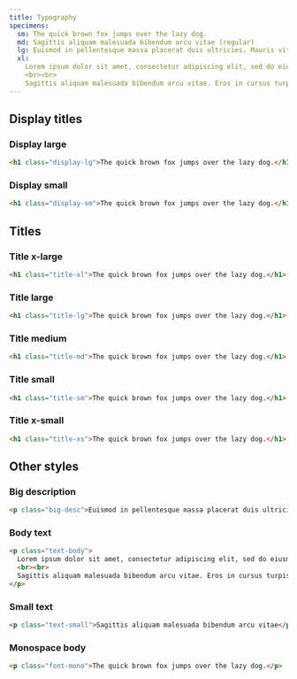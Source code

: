 ```yaml
---
title: Typography
specimens:
  sm: The quick brown fox jumps over the lazy dog.
  md: Sagittis aliquam malesuada bibendum arcu vitae (regular)
  lg: Euismod in pellentesque massa placerat duis ultricies. Mauris vitae ultricies leo integer malesuada nunc vel. Sed odio morbi quis commodo odio.
  xl: 
    Lorem ipsum dolor sit amet, consectetur adipiscing elit, sed do eiusmod tempor incididunt ut labore et dolore magna aliqua. Euismod in pellentesque massa placerat duis ultricies. Mauris vitae ultricies leo integer malesuada nunc vel. Sed odio morbi quis commodo odio. 
    <br><br>
    Sagittis aliquam malesuada bibendum arcu vitae. Eros in cursus turpis massa tincidunt dui ut. Urna nunc id cursus metus aliquam eleifend mi. Ac turpis egestas sed tempus. Diam quis enim lobortis scelerisque fermentum. Rutrum quisque non tellus orci ac auctor augue mauris.
---
```


## Display titles

### Display large
```html
<h1 class="display-lg">The quick brown fox jumps over the lazy dog.</h1>
```

### Display small
```html
<h1 class="display-sm">The quick brown fox jumps over the lazy dog.</h1>
```

## Titles

### Title x-large
```html
<h1 class="title-xl">The quick brown fox jumps over the lazy dog.</h1>
```

### Title large
```html
<h1 class="title-lg">The quick brown fox jumps over the lazy dog.</h1>
```

### Title medium
```html
<h1 class="title-md">The quick brown fox jumps over the lazy dog.</h1>
```

### Title small
```html
<h1 class="title-sm">The quick brown fox jumps over the lazy dog.</h1>
```

### Title x-small
```html
<h1 class="title-xs">The quick brown fox jumps over the lazy dog.</h1>
```

## Other styles

### Big description
```html
<p class="big-desc">Euismod in pellentesque massa placerat duis ultricies. Mauris vitae ultricies leo integer malesuada nunc vel. Sed odio morbi quis commodo odio.</p>
```

### Body text
```html
<p class="text-body">
  Lorem ipsum dolor sit amet, consectetur adipiscing elit, sed do eiusmod tempor incididunt ut labore et dolore magna aliqua. Euismod in pellentesque massa placerat duis ultricies. Mauris vitae ultricies leo integer malesuada nunc vel. Sed odio morbi quis commodo odio. 
  <br><br>
  Sagittis aliquam malesuada bibendum arcu vitae. Eros in cursus turpis massa tincidunt dui ut. Urna nunc id cursus metus aliquam eleifend mi. Ac turpis egestas sed tempus. Diam quis enim lobortis scelerisque fermentum. Rutrum quisque non tellus orci ac auctor augue mauris.
</p>
```

### Small text
```html
<p class="text-small">Sagittis aliquam malesuada bibendum arcu vitae</p>
```

### Monospace body
```html
<p class="font-mono">The quick brown fox jumps over the lazy dog.</p>
```
